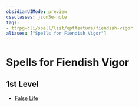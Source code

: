 ```yaml
---
obsidianUIMode: preview
cssclasses: json5e-note
tags:
- ttrpg-cli/spell/list/optfeature/fiendish-vigor
aliases: ["Spells for Fiendish Vigor"]
---
```

# Spells for Fiendish Vigor

## 1st Level

- [False Life](false-life-xphb "XPHB")